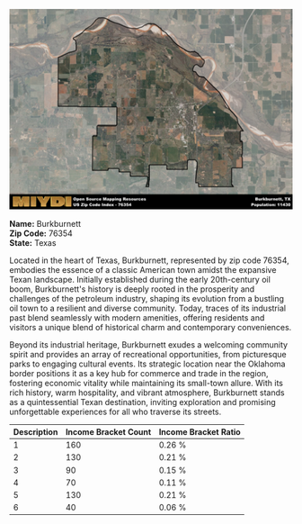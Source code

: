 ![Image Alt Text](../_images/76354.png)


**Name:** Burkburnett  
**Zip Code:** 76354  
**State:** Texas  

Located in the heart of Texas, Burkburnett, represented by zip code 76354, embodies the essence of a classic American town amidst the expansive Texan landscape. Initially established during the early 20th-century oil boom, Burkburnett's history is deeply rooted in the prosperity and challenges of the petroleum industry, shaping its evolution from a bustling oil town to a resilient and diverse community. Today, traces of its industrial past blend seamlessly with modern amenities, offering residents and visitors a unique blend of historical charm and contemporary conveniences.

Beyond its industrial heritage, Burkburnett exudes a welcoming community spirit and provides an array of recreational opportunities, from picturesque parks to engaging cultural events. Its strategic location near the Oklahoma border positions it as a key hub for commerce and trade in the region, fostering economic vitality while maintaining its small-town allure. With its rich history, warm hospitality, and vibrant atmosphere, Burkburnett stands as a quintessential Texan destination, inviting exploration and promising unforgettable experiences for all who traverse its streets.


Description | Income Bracket Count | Income Bracket Ratio |
|----------------------|----------------------|----------------------|
|1| 160 | 0.26 % |
|2| 130 | 0.21 % |
|3| 90 | 0.15 % |
|4| 70 | 0.11 % |
|5| 130 | 0.21 % |
|6| 40 | 0.06 % |